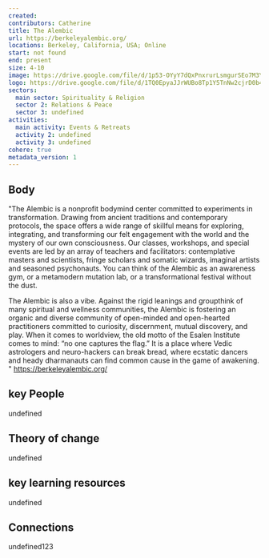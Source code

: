 ```yaml
---
created:
contributors: Catherine
title: The Alembic
url: https://berkeleyalembic.org/
locations: Berkeley, California, USA; Online
start: not found
end: present
size: 4-10
image: https://drive.google.com/file/d/1p53-OYyY7dQxPnxrurLsmgurSEo7M3YB/view?usp=drive_link
logo: https://drive.google.com/file/d/1TQ0EpyaJJrWUBo8Tp1Y5TnNw2cjrD0b4/view?usp=drive_link
sectors:
  main sector: Spirituality & Religion
  sector 2: Relations & Peace
  sector 3: undefined
activities: 
  main activity: Events & Retreats
  activity 2: undefined
  activity 3: undefined
cohere: true
metadata_version: 1
---
```



## Body

"The Alembic is a nonprofit bodymind center committed to experiments in transformation. Drawing from ancient traditions and contemporary protocols, the space offers a wide range of skillful means for exploring, integrating, and transforming our felt engagement with the world and the mystery of our own consciousness. Our classes, workshops, and special events are led by an array of teachers and facilitators: contemplative masters and scientists, fringe scholars and somatic wizards, imaginal artists and seasoned psychonauts. You can think of the Alembic as an awareness gym, or a metamodern mutation lab, or a transformational festival without the dust.

The Alembic is also a vibe. Against the rigid leanings and groupthink of many spiritual and wellness communities, the Alembic is fostering an organic and diverse community of open-minded and open-hearted practitioners committed to curiosity, discernment, mutual discovery, and play. When it comes to worldview, the old motto of the Esalen Institute comes to mind: “no one captures the flag.” It is a place where Vedic astrologers and neuro-hackers can break bread, where ecstatic dancers and heady dharmanauts can find common cause in the game of awakening. "
https://berkeleyalembic.org/ 

## key People

undefined

## Theory of change

undefined

## key learning resources

undefined

## Connections

undefined123


